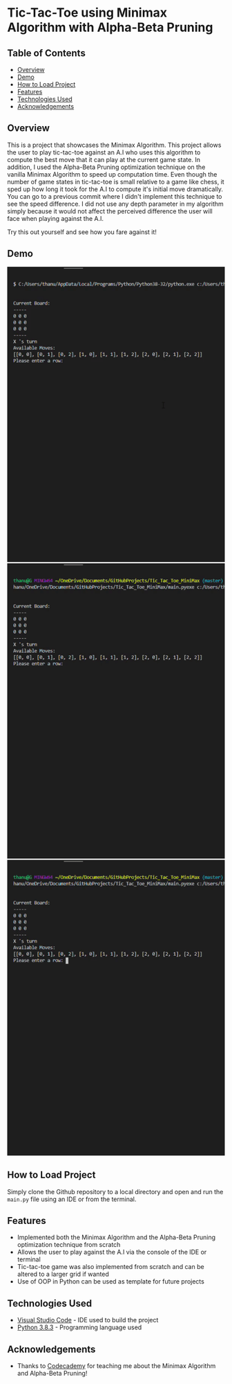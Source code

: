 # Tic-Tac-Toe using Minimax Algorithm with Alpha-Beta Pruning

## Table of Contents

- [Overview](#Overview)
- [Demo](#Demo)
- [How to Load Project](#how-to-load-project)
- [Features](#Features)
- [Technologies Used](#technologies-used)
- [Acknowledgements](#acknowledgements)

## Overview

This is a project that showcases the Minimax Algorithm. This project allows the user to play tic-tac-toe against an A.I who uses this algorithm to compute the best move that it can play at the current game state. In addition, I used the Alpha-Beta Pruning optimization technique on the vanilla Minimax Algorithm to speed up computation time. Even though the number of game states in tic-tac-toe is small relative to a game like chess, it sped up how long it took for the A.I to compute it's initial move dramatically. You can go to a previous commit where I didn't implement this technique to see the speed difference. I did not use any depth parameter in my algorithm simply because it would not affect the perceived difference the user will face when playing against the A.I. 

Try this out yourself and see how you fare against it!

## Demo

<img src="gifs/1.gif?raw=true"/> <img src="gifs/2.gif?raw=true"/> <img src="gifs/3.gif?raw=true"/>

## How to Load Project

Simply clone the Github repository to a local directory and open and run the `main.py` file using an IDE or from the terminal.

## Features

- Implemented both the Minimax Algorithm and the Alpha-Beta Pruning optimization technique from scratch
- Allows the user to play against the A.I via the console of the IDE or terminal 
- Tic-tac-toe game was also implemented from scratch and can be altered to a larger grid if wanted
- Use of OOP in Python can be used as template for future projects

## Technologies Used

- [Visual Studio Code](https://code.visualstudio.com/) - IDE used to build the project
- [Python 3.8.3](https://www.python.org/downloads/) - Programming language used

## Acknowledgements

- Thanks to [Codecademy](https://www.codecademy.com/catalog/all) for teaching me about the Minimax Algorithm and Alpha-Beta Pruning!
